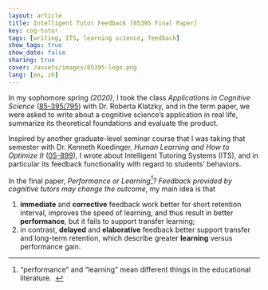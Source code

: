 ```yaml
---
layout: article
title: Intelligent Tutor Feedback [85395 Final Paper]
key: cog-tutor
tags: [writing, ITS, learning science, feedback]
show_tags: true
show_date: false
sharing: true
cover: /assets/images/85395-logo.png
lang: [en, zh]
---
```


In my sophomore spring *(2020)*, I took the class *Applications in Cognitive Science* ([85-395/795][85395]) with Dr. Roberta Klatzky, and in the term paper, we were asked to write about a cognitive science’s application in real life, summarize its theoretical foundations and evaluate the product. 

<!--more-->

Inspired by another graduate-level seminar course that I was taking that semester with Dr. Kenneth Koedinger, *Human Learning and How to Optimize It* ([05-899]), I wrote about Intelligent Tutoring Systems (ITS), and in particular its feedback functionality with regard to students’ behaviors. 

In the final paper, *Performance or Learning[^1]? Feedback provided by cognitive tutors may change the outcome*, my main idea is that 
1. **immediate** and **corrective** feedback work better for short retention interval, improves the speed of learning, and thus result in better **performance**, but it fails to support transfer learning;
2. in contrast, **delayed** and **elaborative** feedback better support transfer and long-term retention, which describe greater **learning** versus performance gain.

[85395]: https://www.coursicle.com/cmu/courses/PSY/85395/
[05-899]: https://www.coursicle.com/cmu/courses/HCI/05899/
[^1]: “performance” and “learning” mean different things in the educational literature.  